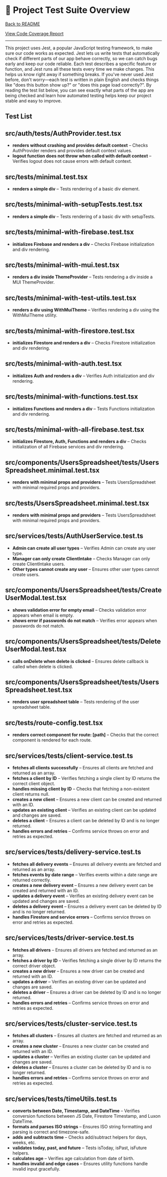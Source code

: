 # 🧪 Project Test Suite Overview

[Back to README](./README.md)

[View Code Coverage Report](./coverage/lcov-report/index.html)

---

This project uses Jest, a popular JavaScript testing framework, to make sure our code works as expected. Jest lets us write tests that automatically check if different parts of our app behave correctly, so we can catch bugs early and keep our code reliable. Each test describes a specific feature or function, and Jest runs all these tests every time we make changes. This helps us know right away if something breaks. If you've never used Jest before, don't worry—each test is written in plain English and checks things like "does this button show up?" or "does this page load correctly?". By reading the test list below, you can see exactly what parts of the app are being checked and learn how automated testing helps keep our project stable and easy to improve.

## Test List

## src/auth/__tests__/AuthProvider.test.tsx
- **renders without crashing and provides default context** – Checks AuthProvider renders and provides default context values.
- **logout function does not throw when called with default context** – Verifies logout does not cause errors with default context.

## src/__tests__/minimal.test.tsx
- **renders a simple div** – Tests rendering of a basic div element.

## src/__tests__/minimal-with-setupTests.test.tsx
- **renders a simple div** – Tests rendering of a basic div with setupTests.

## src/__tests__/minimal-with-firebase.test.tsx
- **initializes Firebase and renders a div** – Checks Firebase initialization and div rendering.

## src/__tests__/minimal-with-mui.test.tsx
- **renders a div inside ThemeProvider** – Tests rendering a div inside a MUI ThemeProvider.

## src/__tests__/minimal-with-test-utils.test.tsx
- **renders a div using WithMuiTheme** – Verifies rendering a div using the WithMuiTheme utility.

## src/__tests__/minimal-with-firestore.test.tsx
- **initializes Firestore and renders a div** – Checks Firestore initialization and div rendering.

## src/__tests__/minimal-with-auth.test.tsx
- **initializes Auth and renders a div** – Verifies Auth initialization and div rendering.

## src/__tests__/minimal-with-functions.test.tsx
- **initializes Functions and renders a div** – Tests Functions initialization and div rendering.

## src/__tests__/minimal-with-all-firebase.test.tsx
- **initializes Firestore, Auth, Functions and renders a div** – Checks initialization of all Firebase services and div rendering.

## src/components/UsersSpreadsheet/__tests__/UsersSpreadsheet.minimal.test.tsx
- **renders with minimal props and providers** – Tests UsersSpreadsheet with minimal required props and providers.

## src/__tests__/UsersSpreadsheet.minimal.test.tsx
- **renders with minimal props and providers** – Tests UsersSpreadsheet with minimal required props and providers.

## src/services/__tests__/AuthUserService.test.ts
- **Admin can create all user types** – Verifies Admin can create any user type.
- **Manager can only create ClientIntake** – Checks Manager can only create ClientIntake users.
- **Other types cannot create any user** – Ensures other user types cannot create users.

## src/components/UsersSpreadsheet/__tests__/CreateUserModal.test.tsx
- **shows validation error for empty email** – Checks validation error appears when email is empty.
- **shows error if passwords do not match** – Verifies error appears when passwords do not match.

## src/components/UsersSpreadsheet/__tests__/DeleteUserModal.test.tsx
- **calls onDelete when delete is clicked** – Ensures delete callback is called when delete is clicked.

## src/components/UsersSpreadsheet/__tests__/UsersSpreadsheet.test.tsx
- **renders user spreadsheet table** – Tests rendering of the user spreadsheet table.

## src/__tests__/route-config.test.tsx
- **renders correct component for route: [path]** – Checks that the correct component is rendered for each route.

## src/services/__tests__/client-service.test.ts
- **fetches all clients successfully** – Ensures all clients are fetched and returned as an array.
- **fetches a client by ID** – Verifies fetching a single client by ID returns the correct client object.
- **handles missing client by ID** – Checks that fetching a non-existent client returns null.
- **creates a new client** – Ensures a new client can be created and returned with an ID.
- **updates an existing client** – Verifies an existing client can be updated and changes are saved.
- **deletes a client** – Ensures a client can be deleted by ID and is no longer returned.
- **handles errors and retries** – Confirms service throws on error and retries as expected.

## src/services/__tests__/delivery-service.test.ts
- **fetches all delivery events** – Ensures all delivery events are fetched and returned as an array.
- **fetches events by date range** – Verifies events within a date range are returned correctly.
- **creates a new delivery event** – Ensures a new delivery event can be created and returned with an ID.
- **updates a delivery event** – Verifies an existing delivery event can be updated and changes are saved.
- **deletes a delivery event** – Ensures a delivery event can be deleted by ID and is no longer returned.
- **handles Firestore and service errors** – Confirms service throws on error and retries as expected.

## src/services/__tests__/driver-service.test.ts
- **fetches all drivers** – Ensures all drivers are fetched and returned as an array.
- **fetches a driver by ID** – Verifies fetching a single driver by ID returns the correct driver object.
- **creates a new driver** – Ensures a new driver can be created and returned with an ID.
- **updates a driver** – Verifies an existing driver can be updated and changes are saved.
- **deletes a driver** – Ensures a driver can be deleted by ID and is no longer returned.
- **handles errors and retries** – Confirms service throws on error and retries as expected.

## src/services/__tests__/cluster-service.test.ts
- **fetches all clusters** – Ensures all clusters are fetched and returned as an array.
- **creates a new cluster** – Ensures a new cluster can be created and returned with an ID.
- **updates a cluster** – Verifies an existing cluster can be updated and changes are saved.
- **deletes a cluster** – Ensures a cluster can be deleted by ID and is no longer returned.
- **handles errors and retries** – Confirms service throws on error and retries as expected.

## src/services/__tests__/timeUtils.test.ts
- **converts between Date, Timestamp, and DateTime** – Verifies conversion functions between JS Date, Firestore Timestamp, and Luxon DateTime.
- **formats and parses ISO strings** – Ensures ISO string formatting and parsing is correct and timezone-safe.
- **adds and subtracts time** – Checks add/subtract helpers for days, weeks, etc.
- **validates today, past, and future** – Tests isToday, isPast, isFuture helpers.
- **calculates age** – Verifies age calculation from date of birth.
- **handles invalid and edge cases** – Ensures utility functions handle invalid input gracefully.
